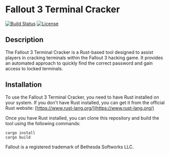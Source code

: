 # Fallout 3 Terminal Cracker

[![Build Status](https://img.shields.io/travis/username/repo.svg)](https://travis-ci.org/username/repo)
[![License](https://img.shields.io/badge/license-MIT-blue.svg)](https://opensource.org/licenses/MIT)

## Description

The Fallout 3 Terminal Cracker is a Rust-based tool designed to assist players in cracking terminals within the Fallout 3 hacking game. It provides an automated approach to quickly find the correct password and gain access to locked terminals.

## Installation

To use the Fallout 3 Terminal Cracker, you need to have Rust installed on your system. If you don't have Rust installed, you can get it from the official Rust website: [https://www.rust-lang.org/](https://www.rust-lang.org/)

Once you have Rust installed, you can clone this repository and build the tool using the following commands:

```
cargo install
cargo build
```

Fallout is a registered trademark of Bethesda Softworks LLC.
